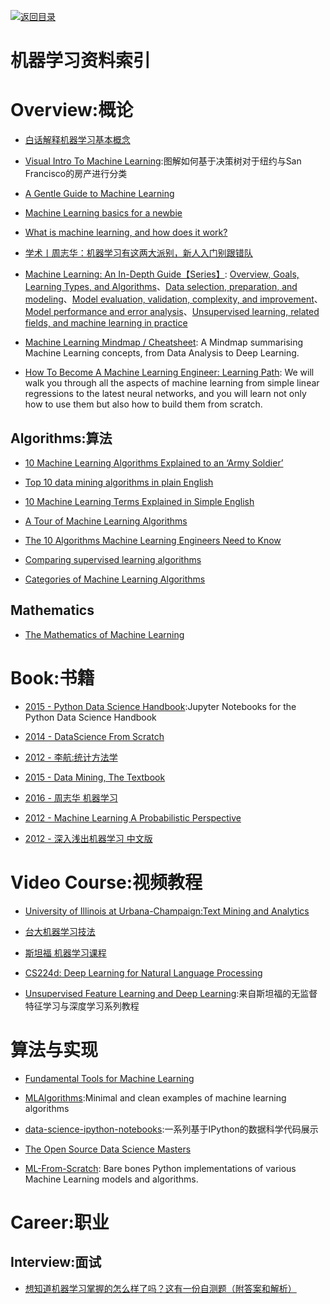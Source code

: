 [![返回目录](https://parg.co/UGo)](https://parg.co/b4z) 
 
 


# 机器学习资料索引




# Overview:概论

- [白话解释机器学习基本概念](https://zhuanlan.zhihu.com/p/24346657) 

- [Visual Intro To Machine Learning](http://www.r2d3.us/visual-intro-to-machine-learning-part-1/):图解如何基于决策树对于纽约与San Francisco的房产进行分类

- [A Gentle Guide to Machine Learning](https://blog.monkeylearn.com/a-gentle-guide-to-machine-learning/)

- [Machine Learning basics for a newbie](https://www.analyticsvidhya.com/blog/2015/06/machine-learning-basics/)

- [What is machine learning, and how does it work?](https://www.youtube.com/watch?v=elojMnjn4kk&list=PL5-da3qGB5ICeMbQuqbbCOQWcS6OYBr5A&index=1) 

- [学术丨周志华：机器学习有这两大派别，新人入门别跟错队](https://getpocket.com/a/read/1611824209)

- [Machine Learning: An In-Depth Guide【Series】](http://www.innoarchitech.com/machine-learning-an-in-depth-non-technical-guide/): [Overview, Goals, Learning Types, and Algorithms](http://www.innoarchitech.com/machine-learning-an-in-depth-non-technical-guide/)、[Data selection, preparation, and modeling](http://www.innoarchitech.com/machine-learning-an-in-depth-non-technical-guide-part-2/)、[Model evaluation, validation, complexity, and improvement](http://www.innoarchitech.com/machine-learning-an-in-depth-non-technical-guide-part-3/)、[Model performance and error analysis](http://www.innoarchitech.com/machine-learning-an-in-depth-non-technical-guide-part-4/)、[Unsupervised learning, related fields, and machine learning in practice](http://www.innoarchitech.com/machine-learning-an-in-depth-non-technical-guide-part-5/)

- [Machine Learning Mindmap / Cheatsheet](https://github.com/dformoso/machine-learning-mindmap): A Mindmap summarising Machine Learning concepts, from Data Analysis to Deep Learning.

- [How To Become A Machine Learning Engineer: Learning Path](https://hackernoon.com/learning-path-for-machine-learning-engineer-a7d5dc9de4a4): We will walk you through all the aspects of machine learning from simple linear regressions to the latest neural networks, and you will learn not only how to use them but also how to build them from scratch.


## Algorithms:算法

- [10 Machine Learning Algorithms Explained to an ‘Army Soldier’](https://www.analyticsvidhya.com/blog/2015/12/10-machine-learning-algorithms-explained-army-soldier/)

- [Top 10 data mining algorithms in plain English](https://rayli.net/blog/data/top-10-data-mining-algorithms-in-plain-english/)

- [10 Machine Learning Terms Explained in Simple English](http://blog.aylien.com/10-machine-learning-terms-explained-in-simple/)

- [A Tour of Machine Learning Algorithms](http://machinelearningmastery.com/a-tour-of-machine-learning-algorithms/)

- [The 10 Algorithms Machine Learning Engineers Need to Know](https://gab41.lab41.org/the-10-algorithms-machine-learning-engineers-need-to-know-f4bb63f5b2fa#.ofc7t2965)

- [Comparing supervised learning algorithms](http://www.dataschool.io/comparing-supervised-learning-algorithms/) 

- [Categories of Machine Learning Algorithms](https://static.coggle.it/diagram/WHeBqDIrJRk-kDDY) 




## Mathematics

- [The Mathematics of Machine Learning](http://www.datasciencecentral.com/profiles/blogs/the-mathematics-of-machine-learning)




# Book:书籍

- [2015 - Python Data Science Handbook](https://github.com/jakevdp/PythonDataScienceHandbook?utm_source=mybridge&utm_medium=web&utm_campaign=read_more):Jupyter Notebooks for the Python Data Science Handbook


- [2014 - DataScience From Scratch](https://drive.wps.cn/view/l/5f44c391b0d74b798122ebb4655cad22)

- [2012 - 李航:统计方法学](https://drive.wps.cn/view/l/ccfc95e5c9ba42db8cbcbb6507d85d1d)

- [2015 - Data Mining, The Textbook](https://drive.wps.cn/view/l/57c1ef99942b4cb789ed464a189df6c0)

- [2016 - 周志华 机器学习](https://drive.wps.cn/view/l/004e86e89e4347fcb1e10569a35295a3)

- [2012 - Machine Learning A Probabilistic Perspective ](https://drive.wps.cn/view/l/8a5acb26d91f4008b425430eae8565fb)

- [2012 - 深入浅出机器学习 中文版](https://drive.wps.cn/view/l/215ff72bda3f4054b1b7e50fc9a2ee30) 


# Video Course:视频教程



- [University of Illinois at Urbana-Champaign:Text Mining and Analytics](https://zh.coursera.org/learn/text-mining)

- [台大机器学习技法](https://www.youtube.com/playlist?list=PLXVfgk9fNX2IQOYPmqjqWsNUFl2kpk1U2)

- [斯坦福 机器学习课程](https://zh.coursera.org/learn/machine-learning)


- [CS224d: Deep Learning for Natural Language Processing](http://cs224d.stanford.edu/syllabus.html) 

- [Unsupervised Feature Learning and Deep Learning](http://ufldl.stanford.edu/wiki/index.php/UFLDL_Tutorial):来自斯坦福的无监督特征学习与深度学习系列教程




# 算法与实现



- [Fundamental Tools for Machine Learning](https://toolsformachinelearning.blogspot.hk/2017/02/introduction-machine-learning-is.html)


- [MLAlgorithms](https://github.com/rushter/MLAlgorithms):Minimal and clean examples of machine learning algorithms

- [data-science-ipython-notebooks](https://github.com/donnemartin/data-science-ipython-notebooks):一系列基于IPython的数据科学代码展示


- [The Open Source Data Science Masters](https://github.com/datasciencemasters/go)

- [ML-From-Scratch](https://github.com/eriklindernoren/ML-From-Scratch): Bare bones Python implementations of various Machine Learning models and algorithms.



# Career:职业


## Interview:面试

- [想知道机器学习掌握的怎么样了吗？这有一份自测题（附答案和解析）](https://yq.aliyun.com/articles/64929)
